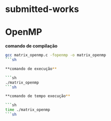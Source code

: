 # submitted-works

# OpenMP

**comando de compilação**
```sh
gcc matrix_openmp.c -fopenmp -o matrix_openmp
```sh

**comando de execução**

```sh
./matrix_openmp
```sh

**comando de tempo execução**

```sh
time ./matrix_openmp
```sh
